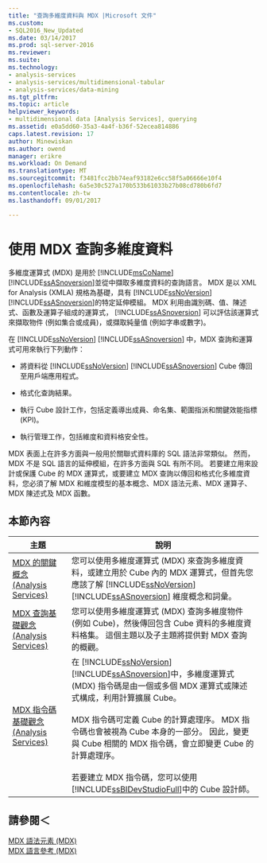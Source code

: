 ```yaml
---
title: "查詢多維度資料與 MDX |Microsoft 文件"
ms.custom:
- SQL2016_New_Updated
ms.date: 03/14/2017
ms.prod: sql-server-2016
ms.reviewer: 
ms.suite: 
ms.technology:
- analysis-services
- analysis-services/multidimensional-tabular
- analysis-services/data-mining
ms.tgt_pltfrm: 
ms.topic: article
helpviewer_keywords:
- multidimensional data [Analysis Services], querying
ms.assetid: e0a5dd60-35a3-4a4f-b36f-52ecea814886
caps.latest.revision: 17
author: Minewiskan
ms.author: owend
manager: erikre
ms.workload: On Demand
ms.translationtype: MT
ms.sourcegitcommit: f3481fcc2bb74eaf93182e6cc58f5a06666e10f4
ms.openlocfilehash: 6a5e30c527a170b533b61033b27b08cd780b6fd7
ms.contentlocale: zh-tw
ms.lasthandoff: 09/01/2017

---
```

# <a name="querying-multidimensional-data-with-mdx"></a>使用 MDX 查詢多維度資料
  多維度運算式 (MDX) 是用於 [!INCLUDE[msCoName](../../../includes/msconame-md.md)] [!INCLUDE[ssASnoversion](../../../includes/ssasnoversion-md.md)]並從中擷取多維度資料的查詢語言。 MDX 是以 XML for Analysis (XMLA) 規格為基礎，具有 [!INCLUDE[ssNoVersion](../../../includes/ssnoversion-md.md)] [!INCLUDE[ssASnoversion](../../../includes/ssasnoversion-md.md)]的特定延伸模組。 MDX 利用由識別碼、值、陳述式、函數及運算子組成的運算式， [!INCLUDE[ssASnoversion](../../../includes/ssasnoversion-md.md)] 可以評估該運算式來擷取物件 (例如集合或成員)，或擷取純量值 (例如字串或數字)。  
  
 在 [!INCLUDE[ssNoVersion](../../../includes/ssnoversion-md.md)] [!INCLUDE[ssASnoversion](../../../includes/ssasnoversion-md.md)] 中，MDX 查詢和運算式可用來執行下列動作：  
  
-   將資料從 [!INCLUDE[ssNoVersion](../../../includes/ssnoversion-md.md)] [!INCLUDE[ssASnoversion](../../../includes/ssasnoversion-md.md)] Cube 傳回至用戶端應用程式。  
  
-   格式化查詢結果。  
  
-   執行 Cube 設計工作，包括定義導出成員、命名集、範圍指派和關鍵效能指標 (KPI)。  
  
-   執行管理工作，包括維度和資料格安全性。  
  
 MDX 表面上在許多方面與一般用於關聯式資料庫的 SQL 語法非常類似。 然而，MDX 不是 SQL 語言的延伸模組，在許多方面與 SQL 有所不同。 若要建立用來設計或保護 Cube 的 MDX 運算式，或要建立 MDX 查詢以傳回和格式化多維度資料，您必須了解 MDX 和維度模型的基本概念、MDX 語法元素、MDX 運算子、MDX 陳述式及 MDX 函數。  
  
## <a name="in-this-section"></a>本節內容  
  
|主題|說明|  
|-----------|-----------------|  
|[MDX 的關鍵概念 &#40;Analysis Services&#41;](../../../analysis-services/multidimensional-models/mdx/key-concepts-in-mdx-analysis-services.md)|您可以使用多維度運算式 (MDX) 來查詢多維度資料，或建立用於 Cube 內的 MDX 運算式，但首先您應該了解 [!INCLUDE[ssNoVersion](../../../includes/ssnoversion-md.md)] [!INCLUDE[ssASnoversion](../../../includes/ssasnoversion-md.md)] 維度概念和詞彙。|  
|[MDX 查詢基礎觀念 &#40;Analysis Services&#41;](../../../analysis-services/multidimensional-models/mdx/mdx-query-fundamentals-analysis-services.md)|您可以使用多維度運算式 (MDX) 查詢多維度物件 (例如 Cube)，然後傳回包含 Cube 資料的多維度資料格集。 這個主題以及子主題將提供對 MDX 查詢的概觀。|  
|[MDX 指令碼基礎觀念 &#40;Analysis Services&#41;](../../../analysis-services/multidimensional-models/mdx/mdx-scripting-fundamentals-analysis-services.md)|在 [!INCLUDE[ssNoVersion](../../../includes/ssnoversion-md.md)] [!INCLUDE[ssASnoversion](../../../includes/ssasnoversion-md.md)]中，多維度運算式 (MDX) 指令碼是由一個或多個 MDX 運算式或陳述式構成，利用計算擴展 Cube。<br /><br /> MDX 指令碼可定義 Cube 的計算處理序。 MDX 指令碼也會被視為 Cube 本身的一部分。 因此，變更與 Cube 相關的 MDX 指令碼，會立即變更 Cube 的計算處理序。<br /><br /> 若要建立 MDX 指令碼，您可以使用 [!INCLUDE[ssBIDevStudioFull](../../../includes/ssbidevstudiofull-md.md)]中的 Cube 設計師。|  
  
## <a name="see-also"></a>請參閱＜  
 [MDX 語法元素 &#40;MDX&#41;](../../../mdx/mdx-syntax-elements-mdx.md)   
 [MDX 語言參考 &#40;MDX&#41;](../../../mdx/mdx-language-reference-mdx.md)  
  
  

